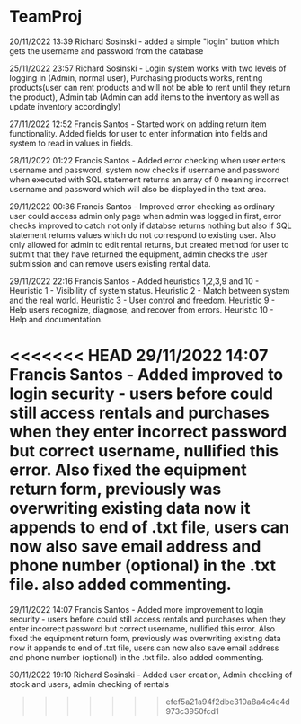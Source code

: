 # TeamProj
20/11/2022 13:39 Richard Sosinski - added a simple "login" button which gets the username and password from the database

25/11/2022 23:57 Richard Sosinski - Login system works with two levels of logging in (Admin, normal user), Purchasing products works, renting products(user can rent products and will not be able to rent until they return the product), Admin tab (Admin can add items to the inventory as well as update inventory accordingly)

27/11/2022 12:52 Francis Santos - Started work on adding return item functionality. Added fields for user to enter information into fields and system to read in values in fields.

28/11/2022 01:22 Francis Santos - Added error checking when user enters username and password, system now checks if username and password when executed with SQL statement returns an array of 0 meaning incorrect username and password which will also be displayed in the text area.

29/11/2022 00:36 Francis Santos - Improved error checking as ordinary user could access admin only page when admin was logged in first, error checks improved to catch not only if databse returns nothing but also if SQL statement returns values which do not correspond to existing user. Also only allowed for admin to edit rental returns, but created method for user to submit that they have returned the equipment, admin checks the user submission and can remove users existing rental data.

29/11/2022 22:16 Francis Santos - Added heuristics 1,2,3,9 and 10 -
Heuristic 1 - Visibility of system status.
Heuristic 2 - Match between system and the real world.
Heuristic 3 - User control and freedom.
Heuristic 9 - Help users recognize, diagnose, and recover from errors.
Heuristic 10 - Help and documentation.

<<<<<<< HEAD
29/11/2022 14:07 Francis Santos - Added improved to login security - users before could still access rentals and purchases when they enter incorrect password but correct username, nullified this error. Also fixed the equipment return form, previously was overwriting existing data now it appends to end of .txt file, users can now also save email address and phone number (optional) in the .txt file. also added commenting. 
=======
29/11/2022 14:07 Francis Santos - Added more improvement to login security - users before could still access rentals and purchases when they enter incorrect password but correct username, nullified this error. Also fixed the equipment return form, previously was overwriting existing data now it appends to end of .txt file, users can now also save email address and phone number (optional) in the .txt file. also added commenting. 

30/11/2022 19:10 Richard Sosinski - Added user creation, Admin checking of stock and users, admin checking of rentals 
>>>>>>> efef5a21a94f2dbe310a8a4c4e4d973c3950fcd1
